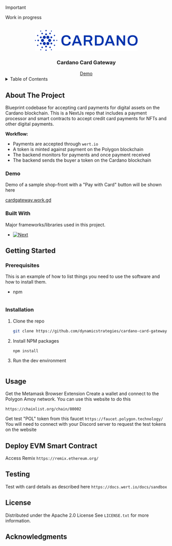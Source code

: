 > [!IMPORTANT]  
> Work in progress

<!-- PROJECT LOGO -->
<br />
<div align="center">
  <a href="https://github.com/othneildrew/Best-README-Template">
    <img src="public/images/cardano_logo.png" alt="Logo" width="320" height="65">
  </a>

<h3 align="center">Cardano Card Gateway</h3>
<a href="https://cardgateway.work.gd">Demo</a>
</div>



<!-- TABLE OF CONTENTS -->
<details>
  <summary>Table of Contents</summary>
  <ol>
    <li>
      <a href="#about-the-project">About The Project</a>
      <ul>
        <li><a href="#built-with">Built With</a></li>
      </ul>
    </li>
    <li>
      <a href="#getting-started">Getting Started</a>
      <ul>
        <li><a href="#prerequisites">Prerequisites</a></li>
        <li><a href="#installation">Installation</a></li>
      </ul>
    </li>
    <li><a href="#usage">Usage</a></li>
    <li><a href="#license">License</a></li>
    <li><a href="#acknowledgments">Acknowledgments</a></li>
  </ol>
</details>



<!-- ABOUT THE PROJECT -->
## About The Project

Blueprint codebase for accepting card payments for digital assets on the Cardano blockchain.
This is a NextJs repo that includes a payment processor and smart contracts to accept credit card payments for NFTs
and other digital payments.


**Workflow:**
- Payments are accepted through `wert.io`
- A token is minted against payment on the Polygon blockchain
- The backend monitors for payments and once payment received
- The backend sends the buyer a token on the Cardano blockchain


### Demo
Demo of a sample shop-front with a "Pay with Card" button will be shown here

<a href="https://cardgateway.work.gd">cardgateway.work.gd</a>

### Built With

Major frameworks/libraries used in this project.

* [![Next][Next.js]][Next-url]




<!-- GETTING STARTED -->
## Getting Started


### Prerequisites

This is an example of how to list things you need to use the software and how to install them.
* npm
  ```sh
  
  ```

### Installation

1. Clone the repo
   ```sh
   git clone https://github.com/dynamicstrategies/cardano-card-gateway.git
   ```
2. Install NPM packages
   ```sh
   npm install
   ```
   
3. Run the dev environment
    ```sh

   ```


<!-- USAGE EXAMPLES -->
## Usage

Get the Metamask Browser Extension
Create a wallet and connect to the Polygon Amoy network. You can use this website to do this
```shell
https://chainlist.org/chain/80002
```

Get test "POL" token from this faucet `https://faucet.polygon.technology/`
You will need to connect with your Discord server to request the test tokens on the website


## Deploy EVM Smart Contract
Access Remix `https://remix.ethereum.org/`


## Testing

Test with card details as described here `https://docs.wert.io/docs/sandbox`


<!-- LICENSE -->
## License

Distributed under the Apache 2.0 License See `LICENSE.txt` for more information.



<!-- ACKNOWLEDGMENTS -->
## Acknowledgments




<!-- MARKDOWN LINKS & IMAGES -->
[product-screenshot]: images/screenshot.png
[Next.js]: https://img.shields.io/badge/next.js-000000?style=for-the-badge&logo=nextdotjs&logoColor=white
[Next-url]: https://nextjs.org/

